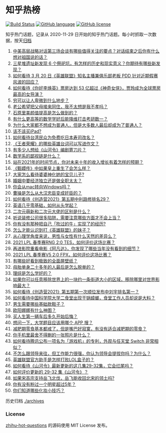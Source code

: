 # 知乎热榜
[![Build Status](https://github.com/ToWeLong/zhihu-hot-questions/workflows/CI/badge.svg)](https://github.com/ToWeLong/zhihu-hot-questions/actions)
[![GitHub language](https://img.shields.io/badge/language-golang-orange.svg)](https://golang.org/)
[![GitHub license](https://img.shields.io/github/license/ToWeLong/zhihu-hot-questions)](https://github.com/ToWeLong/zhihu-hot-questions/blob/main/LICENSE)

知乎热门话题，记录从 2020-11-29 日开始的知乎热门话题。每小时抓取一次数据，按天[归档](./archives)

<!-- BEGIN -->

1. [中美高层战略对话第三场会谈有哪些值得关注的要点？对话结束之后你有什么想对祖国说的话？](https://www.zhihu.com/question/450288982)
1. [三星堆遗址新发现 6 个祭祀坑，有怎样的历史和现实意义？你期待有哪些新发现？](https://www.zhihu.com/question/450138202)
1. [如何看待 3 月 20 日《英雄联盟》知名主播兼俱乐部老板 PDD 针对近期假赛风波的回应？](https://www.zhihu.com/question/450300736)
1. [如何看待《你好李焕英》票房达到 53 亿超过《神奇女侠》，贾玲成为全球票房最高的女导演？](https://www.zhihu.com/question/450310955)
1. [穷可以让人卑微到什么地步？](https://www.zhihu.com/question/316979063)
1. [老公希望把父母接来同住，我不太想是我不孝吗？](https://www.zhihu.com/question/450268432)
1. [石原里美颜值提高是怎么做到的？](https://www.zhihu.com/question/49485727)
1. [有什么更高等的数学学好后能降维打击考研数一？](https://www.zhihu.com/question/421541751)
1. [为什么大家都不想成为普通人，但是大多数人最后却成为了普通人？](https://www.zhihu.com/question/444717248)
1. [该不该买iPad?](https://www.zhihu.com/question/425200504)
1. [如何看待台湾民众为免费吃日本寿司改名？](https://www.zhihu.com/question/450021345)
1. [《王者荣耀》的哪些英雄台词可以写进作文？](https://www.zhihu.com/question/447872641)
1. [有多少人想给《山河令》编剧寄刀片？](https://www.zhihu.com/question/450293832)
1. [数学系的鄙视链是什么？](https://www.zhihu.com/question/353756542)
1. [站在2021年的时间节点，你对未来十年的收入增长有着怎样的预期？](https://www.zhihu.com/question/442319094)
1. [《甄嬛传》中如果皇上重生了会怎么样？](https://www.zhihu.com/question/347047703)
1. [大家怎么看待婆婆神化她的宝贝儿子?](https://www.zhihu.com/question/420471144)
1. [婚姻中要经济独立还是做全职太太？](https://www.zhihu.com/question/445766299)
1. [你会从mac转向Windows吗？](https://www.zhihu.com/question/395451767)
1. [曹操是怎么从大汉忠臣变成奸臣的？](https://www.zhihu.com/question/447502316)
1. [如何看待《创造营2021》第五期中利路修排名29？](https://www.zhihu.com/question/450369167)
1. [英语几乎零基础，如何从头学起？](https://www.zhihu.com/question/38491042)
1. [二次元萌新和二次元大佬的区别是什么？](https://www.zhihu.com/question/445208265)
1. [听说装修公司很多陷阱，需要注意哪些方面才不会上当？](https://www.zhihu.com/question/35486495)
1. [你有没有那种把自己「吹过的牛」实现了的经历?](https://www.zhihu.com/question/444901263)
1. [怎么才能认识到打《英雄联盟》的妹子？](https://www.zhihu.com/question/449938857)
1. [从心理学角度来说，男性与女性有什么天然的差异么？](https://www.zhihu.com/question/446106847)
1. [2021 LPL 春季赛RNG 2:0 TES，如何评价这场比赛？](https://www.zhihu.com/question/450362290)
1. [再进影院重看电影《阿凡达》，你发现了哪些当年没有看到的细节？](https://www.zhihu.com/question/448750242)
1. [2021 LPL 春季赛V5 2:0 FPX，如何评价这场比赛？](https://www.zhihu.com/question/450343020)
1. [有哪些好看到极致的全面屏壁纸？](https://www.zhihu.com/question/355622622)
1. [母胎单身二十多年的人最后是怎么脱单的？](https://www.zhihu.com/question/413346212)
1. [理综是怎么学好的？](https://www.zhihu.com/question/384748313)
1. [如果你可以任意移除世界上的一块约一条街道大小的区域，移除哪里对世界影响最大？](https://www.zhihu.com/question/442291526)
1. [如何看待《创造营2021》第五期第一次顺位发布中刘宇排名第一？](https://www.zhihu.com/question/450352895)
1. [如何看待中国科学院大学二食堂出现干锅蟑螂，食堂工作人员却说是大料？](https://www.zhihu.com/question/450208993)
1. [男生需要哪些基础款鞋子？](https://www.zhihu.com/question/26820612)
1. [欧阳娜娜有什么神图？](https://www.zhihu.com/question/323285274)
1. [买人生第一辆车后多久开始后悔？](https://www.zhihu.com/question/354985985)
1. [想问一下，大学题目应该用哪个 APP 搜？](https://www.zhihu.com/question/298200477)
1. [减肥期零食基本都戒了，但是嘴巴好寂寞，有没有适合减肥期的零食？](https://www.zhihu.com/question/38720782)
1. [你手机里最舍不得删的一张照片是什么？](https://www.zhihu.com/question/60334228)
1. [如何看待腾讯公布一项名为「游戏机」的专利，外观与任天堂 Switch 非常相似？](https://www.zhihu.com/question/450180212)
1. [不怎么跟领导来往，但工作能力很强，你认为领导会提拔你吗？为什么？](https://www.zhihu.com/question/365265081)
1. [英雄联盟官方助手是怎样打败LOL盒子的？](https://www.zhihu.com/question/28028374)
1. [如何看待《山河令》最新更新的这几集29-32集，它会烂尾吗？](https://www.zhihu.com/question/450258363)
1. [如何评价更新的 29-32 集《山河令》？](https://www.zhihu.com/question/450228830)
1. [如果宋高宗支持岳飞北伐，岳飞能收回北宋的领土吗?](https://www.zhihu.com/question/444059876)
1. [你有没有粉过一个明星超过5年？](https://www.zhihu.com/question/445728082)
1. [你们知道哪些化妆小技巧？](https://www.zhihu.com/question/277636005)

<!-- END -->

历史归档 [./archives](./archives)


### License
[zhihu-hot-questions](https://github.com/towelong/zhihu-hot-questions) 的源码使用 MIT License 发布。
